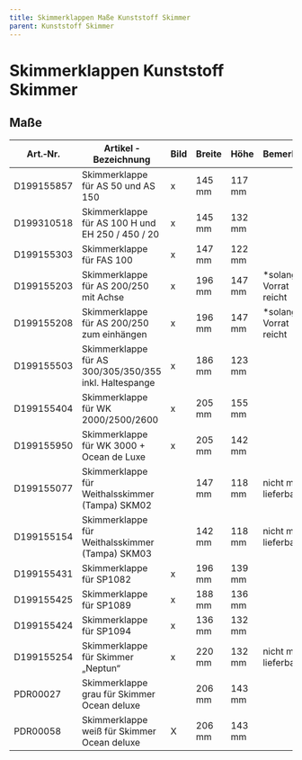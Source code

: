 ```yaml
---
title: Skimmerklappen Maße Kunststoff Skimmer
parent: Kunststoff Skimmer
---
```


# Skimmerklappen Kunststoff Skimmer

## Maße

|Art.‐Nr.|Artikel ‐ Bezeichnung|Bild|Breite|Höhe|Bemerkung|
|---|---|---|---|---|---|
|D199155857|Skimmerklappe für AS 50 und AS 150|x|145 mm|117 mm| |
|D199310518|Skimmerklappe für AS 100 H und EH 250 / 450 / 20|x|145 mm|132 mm| |
|D199155303|Skimmerklappe für FAS 100|x|147 mm|122 mm| |
|D199155203|Skimmerklappe für AS 200/250 mit Achse|x|196 mm|147 mm|*solange Vorrat reicht|
|D199155208|Skimmerklappe für AS 200/250 zum einhängen|x|196 mm|147 mm|*solange Vorrat reicht|
|D199155503|Skimmerklappe für AS 300/305/350/355 inkl. Haltespange|x|186 mm|123 mm| |
|D199155404|Skimmerklappe für WK 2000/2500/2600|x|205 mm|155 mm| |
|D199155950|Skimmerklappe für WK 3000 + Ocean de Luxe|x|205 mm|142 mm| |
|D199155077|Skimmerklappe für Weithalsskimmer (Tampa) SKM02| |147 mm|118 mm|nicht mehr lieferbar|
|D199155154|Skimmerklappe für Weithalsskimmer (Tampa) SKM03| |142 mm|118 mm|nicht mehr lieferbar|
|D199155431|Skimmerklappe für SP1082|x|196 mm|139 mm| |
|D199155425|Skimmerklappe für SP1089|x|188 mm|136 mm| |
|D199155424|Skimmerklappe für SP1094|x|136 mm|132 mm| |
|D199155254|Skimmerklappe für Skimmer „Neptun“|x|220 mm|132 mm|nicht mehr lieferbar|
|PDR00027|Skimmerklappe grau für Skimmer Ocean deluxe| |206 mm|143 mm| |
|PDR00058|Skimmerklappe weiß für Skimmer Ocean deluxe|X|206 mm|143 mm| |
